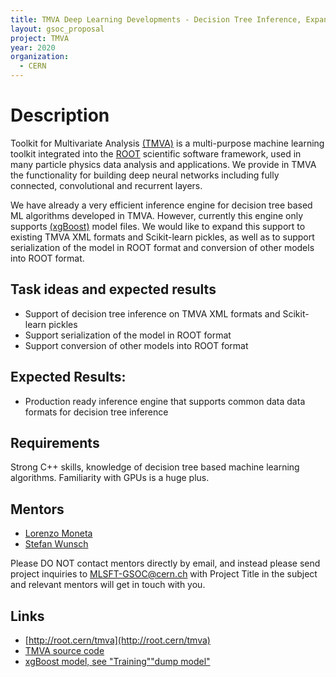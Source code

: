 ```yaml
---
title: TMVA Deep Learning Developments - Decision Tree Inference, Expansion of Supported Format
layout: gsoc_proposal
project: TMVA
year: 2020
organization:
  - CERN
---
```


# Description

Toolkit for Multivariate Analysis [(TMVA)](http://root.cern/tmva) is a multi-purpose machine learning toolkit integrated into the [ROOT](http://root.cern) scientific software framework, used in many particle physics data analysis and applications. We provide in TMVA the functionality for building deep neural networks including fully connected, convolutional and recurrent layers.

We have already a very efficient inference engine for decision tree based ML algorithms developed in TMVA. However, currently this engine only supports [(xgBoost)](https://xgboost.readthedocs.io/en/latest/) model files. We would like to expand this support to existing TMVA XML formats and Scikit-learn pickles, as well as to support serialization of the model in ROOT format and conversion of other models into ROOT format.




## Task ideas and expected results
 * Support of decision tree inference on TMVA XML formats and Scikit-learn pickles
 * Support serialization of the model in ROOT format
 * Support conversion of other models into ROOT format

## Expected Results:
 * Production ready inference engine that supports common data data formats for decision tree inference

## Requirements
Strong C++ skills, knowledge of decision tree based machine learning algorithms. Familiarity with GPUs is a huge plus.

## Mentors
  * [Lorenzo Moneta](mailto:Lorenzo.Moneta@cern.ch)
  * [Stefan Wunsch](mailto:stefan.wunsch@cern.ch)

Please DO NOT contact mentors directly by email, and instead please send project inquiries to MLSFT-GSOC@cern.ch with Project Title in the subject and relevant mentors will get in touch with you.

## Links
  * [http://root.cern/tmva](http://root.cern/tmva)
  * [TMVA source code](https://github.com/root-project/root/tree/master/tmva)
  * [xgBoost model, see "Training""dump model"](https://xgboost.readthedocs.io/en/latest/python/python_intro.html)
